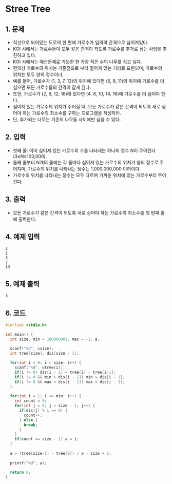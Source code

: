 # Stree Tree #

## 1. 문제

- 직선으로 되어있는 도로의 한 편에 가로수가 임의의 간격으로 심어져있다.
- KOI 시에서는 가로수들이 모두 같은 간격이 되도록 가로수를 추가로 심는 사업을 추진하고 있다.
- KOI 시에서는 예산문제로 가능한 한 가장 적은 수의 나무를 심고 싶다.
- 편의상 가로수의 위치는 기준점으로 부터 떨어져 있는 거리로 표현되며, 가로수의 위치는 모두 양의 정수이다.
- 예를 들어, 가로수가 (1, 3, 7, 13)의 위치에 있다면 (5, 9, 11)의 위치에 가로수를 더 심으면 모든 가로수들의 간격이 같게 된다.
- 또한, 가로수가 (2, 6, 12, 18)에 있다면 (4, 8, 10, 14, 16)에 가로수를 더 심어야 한다.
- 심어져 있는 가로수의 위치가 주어질 때, 모든 가로수가 같은 간격이 되도록 새로 심어야 하는 가로수의 최소수를 구하는 프로그램을 작성하라.
- 단, 추가되는 나무는 기존의 나무들 사이에만 심을 수 있다. 

## 2. 입력
- 첫째 줄: 이미 심어져 있는 가로수의 수를 나타내는 하나의 정수 N이 주어진다 (3≤N≤100,000).
- 둘째 줄부터 N개의 줄에는 각 줄마다 심어져 있는 가로수의 위치가 양의 정수로 주어지며, 가로수의 위치를 나타내는 정수는 1,000,000,000 이하이다.
- 가로수의 위치를 나타내는 정수는 모두 다르며 가까운 위치에 있는 가로수부터 주어진다.

## 3. 출력

- 모든 가로수가 같은 간격이 되도록 새로 심어야 하는 가로수의 최소수를 첫 번째 줄에 출력한다.


## 4. 예제 입력
```
4
1
3
7
13
```

## 5. 예제 출력
```
3
```

## 6. 코드

```c++
#include <stdio.h>

int main() {
  int size, min = 100000001, max = -1, a;

  scanf("%d", &size);
  int tree[size], dis[size - 1];
  
  for(int i = 0; i < size; i++) {
    scanf("%d", &tree[i]);
    if(i != 0) dis[i - 1] = tree[i] - tree[i-1];
    if(i != 0 && min > dis[i - 1]) min = dis[i - 1];
    if(i != 0 && max < dis[i - 1]) max = dis[i - 1];
  }
  
  for(int i = 1; i <= min; i++) {
    int count = 0;
    for(int j = 0; j < size - 1; j++) {
      if(dis[j] % i == 0) {
        count++;
      } else {
        break;
      }
    }
    if(count == size - 1) a = i;
  }
  
  a = (tree[size-1] - tree[0]) / a - size + 1;
  
  printf("%d", a);

  return 0;
}
```
